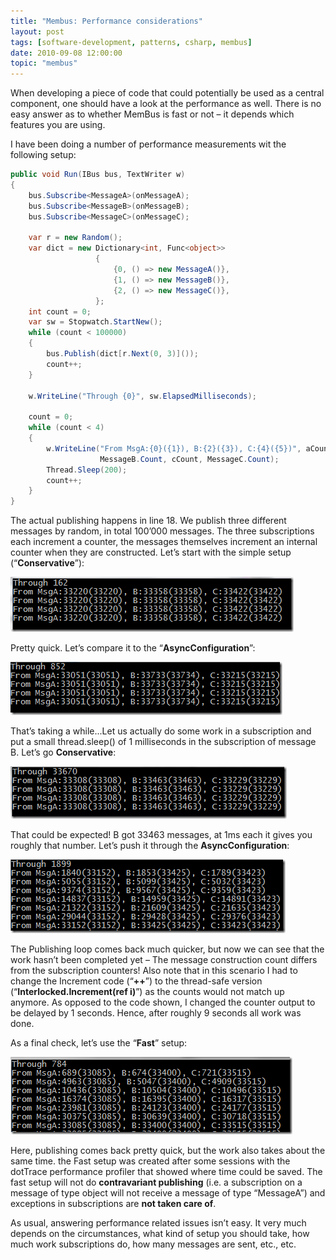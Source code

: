 ```yaml
---
title: "Membus: Performance considerations"
layout: post
tags: [software-development, patterns, csharp, membus]
date: 2010-09-08 12:00:00
topic: "membus"
---
```


When developing a piece of code that could potentially be used as a central component, one should have a look at the performance as well. There is no easy answer as to whether MemBus is fast or not – it depends which features you are using.

I have been doing a number of performance measurements wit the following setup:

```csharp
public void Run(IBus bus, TextWriter w)
{
    bus.Subscribe<MessageA>(onMessageA);
    bus.Subscribe<MessageB>(onMessageB);
    bus.Subscribe<MessageC>(onMessageC);

    var r = new Random();
    var dict = new Dictionary<int, Func<object>>
                   {
                       {0, () => new MessageA()},
                       {1, () => new MessageB()},
                       {2, () => new MessageC()},
                   };
    int count = 0;
    var sw = Stopwatch.StartNew();
    while (count < 100000)
    {
        bus.Publish(dict[r.Next(0, 3)]());
        count++;
    }

    w.WriteLine("Through {0}", sw.ElapsedMilliseconds);

    count = 0;
    while (count < 4)
    {
        w.WriteLine("From MsgA:{0}({1}), B:{2}({3}), C:{4}({5})", aCount, MessageA.Count, bCount,
                    MessageB.Count, cCount, MessageC.Count);
        Thread.Sleep(200);
        count++;
    }
}
```

The actual publishing happens in line 18. We publish three different messages by random, in total 100’000 messages. The three subscriptions each increment a counter, the messages themselves increment an internal counter when they are constructed. Let’s start with the simple setup (“**Conservative**”):

![image](/assets/image_5314e329-cdb9-4cdc-82d8-2245ebc72749.png "image") 

Pretty quick. Let’s compare it to the “**AsyncConfiguration**”:

![image](/assets/image_e3e558bc-b06e-4827-bf63-59863e4ff134.png "image") 

That’s taking a while...Let us actually do some work in a subscription and put a small thread.sleep() of 1 milliseconds in the subscription of message B. Let’s go **Conservative**:

![image](/assets/image_26fb2203-0e83-4070-a1b7-93ac4c8c9dab.png "image") 

That could be expected! B got 33463 messages, at 1ms each it gives you roughly that number. Let’s push it through the **AsyncConfiguration**:

![image](/assets/image_4f1ee625-b549-4ff8-933f-35ee48eb3165.png "image") 

The Publishing loop comes back much quicker, but now we can see that the work hasn’t been completed yet – The message construction count differs from the subscription counters! Also note that in this scenario I had to change the Increment code (“**++**”) to the thread-safe version (“**Interlocked.Increment(ref i)**”) as the counts would not match up anymore. As opposed to the code shown, I changed the counter output to be delayed by 1 seconds. Hence, after roughly 9 seconds all work was done.

As a final check, let’s use the “**Fast**” setup:

![image](/assets/image_7519dc98-15d1-439f-aa9f-1ac3a30d139a.png "image") 

Here, publishing comes back pretty quick, but the work also takes about the same time. the Fast setup was created after some sessions with the dotTrace performance profiler that showed where time could be saved. The fast setup will not do **contravariant publishing** (i.e. a subscription on a message of type object will not receive a message of type “MessageA”) and exceptions in subscriptions are **not taken care of**.

As usual, answering performance related issues isn’t easy. It very much depends on the circumstances, what kind of setup you should take, how much work subscriptions do, how many messages are sent, etc., etc.